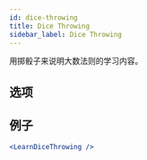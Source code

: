 ```yaml
---
id: dice-throwing
title: Dice Throwing
sidebar_label: Dice Throwing
---
```


用掷骰子来说明大数法则的学习内容。

## 选项



## 例子

```jsx live
<LearnDiceThrowing />
```

